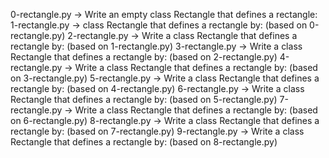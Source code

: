 0-rectangle.py -> Write an empty class Rectangle that defines a rectangle:
1-rectangle.py ->  class Rectangle that defines a rectangle by: (based on 0-rectangle.py)
2-rectangle.py -> Write a class Rectangle that defines a rectangle by: (based on 1-rectangle.py)
3-rectangle.py -> Write a class Rectangle that defines a rectangle by: (based on 2-rectangle.py)
4-rectangle.py -> Write a class Rectangle that defines a rectangle by: (based on 3-rectangle.py)
5-rectangle.py -> Write a class Rectangle that defines a rectangle by: (based on 4-rectangle.py)
6-rectangle.py -> Write a class Rectangle that defines a rectangle by: (based on 5-rectangle.py)
7-rectangle.py -> Write a class Rectangle that defines a rectangle by: (based on 6-rectangle.py)
8-rectangle.py -> Write a class Rectangle that defines a rectangle by: (based on 7-rectangle.py)
9-rectangle.py -> Write a class Rectangle that defines a rectangle by: (based on 8-rectangle.py)